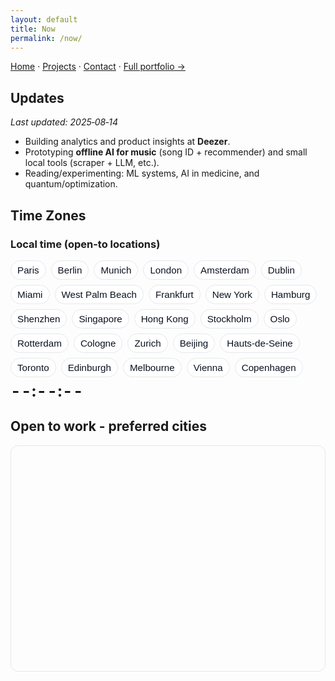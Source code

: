 ```yaml
---
layout: default
title: Now
permalink: /now/
---
```


[Home](/) · [Projects](/projects/) · [Contact](/contact/) · [Full portfolio →](https://sites.google.com/view/philippeguerrier/home)


## Updates

_Last updated: 2025‑08‑14_

- Building analytics and product insights at **Deezer**.
- Prototyping **offline AI for music** (song ID + recommender) and small local tools (scraper + LLM, etc.).
- Reading/experimenting: ML systems, AI in medicine, and quantum/optimization.


## Time Zones

<h3>Local time (open-to locations)</h3>
<div class="tz-toolbar" id="now-tz" data-default-tz="Europe/Paris">
  <button class="tz-chip" data-tz="Europe/Paris">Paris</button>
  <button class="tz-chip" data-tz="Europe/Berlin">Berlin</button>
  <button class="tz-chip" data-tz="Europe/Berlin">Munich</button>
  <button class="tz-chip" data-tz="Europe/London">London</button>
  <button class="tz-chip" data-tz="Europe/Amsterdam">Amsterdam</button>
  <button class="tz-chip" data-tz="Europe/Dublin">Dublin</button>
  <button class="tz-chip" data-tz="America/New_York">Miami</button>
  <button class="tz-chip" data-tz="America/New_York">West Palm Beach</button>
  <button class="tz-chip" data-tz="Europe/Berlin">Frankfurt</button>
  <button class="tz-chip" data-tz="America/New_York">New York</button>
  <button class="tz-chip" data-tz="Europe/Berlin">Hamburg</button>
  <button class="tz-chip" data-tz="Asia/Shanghai">Shenzhen</button>
  <button class="tz-chip" data-tz="Asia/Singapore">Singapore</button>
  <button class="tz-chip" data-tz="Asia/Hong_Kong">Hong Kong</button>
  <button class="tz-chip" data-tz="Europe/Stockholm">Stockholm</button>
  <button class="tz-chip" data-tz="Europe/Oslo">Oslo</button>
  <button class="tz-chip" data-tz="Europe/Amsterdam">Rotterdam</button>
  <button class="tz-chip" data-tz="Europe/Berlin">Cologne</button>
  <button class="tz-chip" data-tz="Europe/Zurich">Zurich</button>
  <button class="tz-chip" data-tz="Asia/Shanghai">Beijing</button>
  <button class="tz-chip" data-tz="Europe/Paris">Hauts-de-Seine</button>
  <button class="tz-chip" data-tz="America/Toronto">Toronto</button>
  <button class="tz-chip" data-tz="Europe/London">Edinburgh</button>
  <button class="tz-chip" data-tz="Australia/Melbourne">Melbourne</button>
  <button class="tz-chip" data-tz="Europe/Vienna">Vienna</button>
  <button class="tz-chip" data-tz="Europe/Copenhagen">Copenhagen</button>
</div>

<div class="tz-clock" id="now-clock" aria-live="polite">
  <span class="big">--:--:--</span>
  <span class="sub"> </span>
</div>



## Open to work - preferred cities

<div class="map-wrap">
  <div id="open-map" class="map"></div>
</div>

<link rel="stylesheet" href="https://unpkg.com/leaflet@1.9.4/dist/leaflet.css" />
<script src="https://unpkg.com/leaflet@1.9.4/dist/leaflet.js"></script>

<style>
  .map-wrap{height:360px;border:1px solid var(--border,#e5e7eb);border-radius:12px;overflow:hidden;margin:12px 0 28px}
  .map{height:100%;width:100%}
  .leaflet-tooltip{padding:3px 6px;border-radius:6px;border:1px solid #e5e7eb;background:#fff;color:#111827}
  html[data-theme="dark"] .leaflet-tooltip{border-color:#1f2937;background:#111827;color:#e8eef7}
  html[data-theme="dark"] .leaflet-container{filter:saturate(.9) brightness(.95)}
</style>

<script>
(function(){
  if (!window.L) return;

  // ——— Layers ———
  const worked = [
    { name:'Paris, France',   lat:48.8566, lng:2.3522, info:'Deezer · Uber · Poke Break · Streamglish' },
    { name:'Munich, Germany', lat:48.1351, lng:11.5820, info:'Amazon Business' }
  ];
  // Replace your current openTo array with this:
  const openTo = [
    { name:'Paris, France',            lat:48.8566,  lng:2.3522,   mode:'Hybrid' },
    { name:'Berlin, Germany',          lat:52.5200,  lng:13.4050,  mode:'Hybrid' },
    { name:'Munich, Germany',          lat:48.1351,  lng:11.5820,  mode:'Hybrid' },
    { name:'London, UK',               lat:51.5072,  lng:-0.1276,  mode:'Hybrid' },
    { name:'Amsterdam, Netherlands',   lat:52.3676,  lng:4.9041,   mode:'Hybrid' },
    { name:'Dublin, Ireland',          lat:53.3498,  lng:-6.2603,  mode:'Hybrid' },
    { name:'Miami, Florida, USA',      lat:25.7617,  lng:-80.1918, mode:'Hybrid' },
    { name:'West Palm Beach, FL, USA', lat:26.7153,  lng:-80.0534, mode:'Hybrid' },
    { name:'Frankfurt, Germany',       lat:50.1109,  lng:8.6821,   mode:'Hybrid' },
    { name:'New York, USA',            lat:40.7128,  lng:-74.0060, mode:'Hybrid' },
    { name:'Hamburg, Germany',         lat:53.5511,  lng:9.9937,   mode:'Hybrid' },
    { name:'Shenzhen, China',          lat:22.5431,  lng:114.0579, mode:'Hybrid' },
    { name:'Singapore',                lat:1.3521,   lng:103.8198, mode:'Hybrid' },
    { name:'Hong Kong',                lat:22.3193,  lng:114.1694, mode:'Hybrid' },
    { name:'Stockholm, Sweden',        lat:59.3293,  lng:18.0686,  mode:'Hybrid' },
    { name:'Oslo, Norway',             lat:59.9139,  lng:10.7522,  mode:'Hybrid' },
    { name:'Rotterdam, Netherlands',   lat:51.9244,  lng:4.4777,   mode:'Hybrid' },
    { name:'Cologne, Germany',         lat:50.9375,  lng:6.9603,   mode:'Hybrid' },
    { name:'Zurich, Switzerland',      lat:47.3769,  lng:8.5417,   mode:'Hybrid' },
    { name:'Beijing, China',           lat:39.9042,  lng:116.4074, mode:'Hybrid' },
    { name:'Hauts-de-Seine, France',   lat:48.8280,  lng:2.2180,   mode:'Hybrid' }, // dept. west of Paris
    { name:'Toronto, Canada',          lat:43.6532,  lng:-79.3832, mode:'Hybrid' },
    { name:'Edinburgh, UK',            lat:55.9533,  lng:-3.1883,  mode:'Hybrid' },
    { name:'Melbourne, Australia',     lat:-37.8136, lng:144.9631, mode:'Hybrid' },
    { name:'Vienna, Austria',          lat:48.2082,  lng:16.3738,  mode:'Hybrid' },
    { name:'Copenhagen, Denmark',      lat:55.6761,  lng:12.5683,  mode:'Hybrid' }
  ];


  const map = L.map('open-map', {
    zoomControl: true,
    scrollWheelZoom: true,   // enable wheel zoom
    dragging: true,
    tap: false,
    worldCopyJump: true
  });

  L.tileLayer('https://{s}.tile.openstreetmap.org/{z}/{x}/{y}.png', {
    attribution:'&copy; OpenStreetMap contributors', detectRetina:true, maxZoom:19
  }).addTo(map);

  const workedLayer = L.layerGroup().addTo(map);
  const openLayer   = L.layerGroup().addTo(map);

  const mkWorked = p => {
    const m = L.circleMarker([p.lat,p.lng], {
      radius:7, color:'#2563eb', weight:2, fillColor:'#2563eb', fillOpacity:.35
    }).addTo(workedLayer);
    m.bindTooltip(p.name,{permanent:true,direction:'top',offset:[0,-6]});
    m.bindPopup(`<strong>${p.name}</strong><br>${p.info || ''}`);
    return m;
  };
  const mkOpen = p => {
    const m = L.circleMarker([p.lat,p.lng], {
      radius:7, color:'#f59e0b', weight:2, dashArray:'4 3', fillColor:'#f59e0b', fillOpacity:.25
    }).addTo(openLayer);
    m.bindTooltip(p.name,{permanent:true,direction:'top',offset:[0,-6]});
    m.bindPopup(`<strong>${p.name}</strong><br>Open to work here`);
    return m;
  };

  const ms1 = worked.map(mkWorked);
  const ms2 = openTo.map(mkOpen);

  // auto-fit all visible markers
  const all = L.featureGroup([...ms1, ...ms2]);
  map.fitBounds(all.getBounds(), {padding:[24,24]});
  map.setMaxBounds([[-85,-180],[85,180]]);

  // tiny layer toggle (collapsed). Replaces big pills.
  L.control.layers(null, {
    'Worked': workedLayer,
    'Open to work': openLayer
  }, {collapsed:true}).addTo(map);

  const fix = () => map.invalidateSize();
  window.addEventListener('load', fix);
  setTimeout(fix, 350);
})();
</script>

<style>
.tz-toolbar{
  display:flex; flex-wrap:wrap; gap:8px; margin:8px 0 6px;
  --bd:#e5e7eb; --bg:#fff; --tx:#0b1220; --accent:#2563eb; --hover:#f8fafc;
}
.tz-chip{
  border:1px solid var(--bd); background:var(--bg); color:var(--tx);
  padding:6px 10px; border-radius:999px; cursor:pointer; font-size:.95rem;
}
.tz-chip:hover{ background:var(--hover); }
.tz-chip[aria-pressed="true"]{ background:var(--accent); color:#fff; border-color:var(--accent); }
.tz-clock{ display:flex; gap:10px; align-items:baseline; font-feature-settings:"tnum" 1; }
.tz-clock .big{ font-size:1.6rem; font-weight:700; letter-spacing:.02em; }
.tz-clock .sub{ opacity:.8; }

html[data-theme="dark"] .tz-toolbar{
  --bd:#1f2937; --bg:#0f172a; --tx:#e8eef7; --accent:#60a5fa; --hover:#111827;
}
</style>

<script>
(function(){
  // Formatters per time zone (caches for performance)
  const formatters = {};
  function fmt(tz){
    if(!formatters[tz]){
      formatters[tz] = {
        time: new Intl.DateTimeFormat('en-GB', { timeZone: tz, hour:'2-digit', minute:'2-digit', second:'2-digit', hour12:false }),
        date: new Intl.DateTimeFormat('en-GB', { timeZone: tz, weekday:'short', day:'2-digit', month:'short' }),
        tzn:  new Intl.DateTimeFormat('en-GB', { timeZone: tz, timeZoneName:'short' })
      };
    }
    return formatters[tz];
  }

  function wireTzToolbar(toolbarId, clockId){
    const bar = document.getElementById(toolbarId);
    const clock = document.getElementById(clockId);
    if(!bar || !clock) return;

    const chips = Array.from(bar.querySelectorAll('.tz-chip'));
    const big = clock.querySelector('.big');
    const sub = clock.querySelector('.sub');
    const storeKey = 'tz:' + toolbarId;

    let activeTz = localStorage.getItem(storeKey) || bar.getAttribute('data-default-tz') || (chips[0]?.dataset.tz);
    let tickHandle = null;

    function setActiveByTz(tz){
      activeTz = tz;
      localStorage.setItem(storeKey, tz);
      chips.forEach(ch => ch.setAttribute('aria-pressed', ch.dataset.tz === tz ? 'true' : 'false'));
      bar.dispatchEvent(new CustomEvent('tz:change', { detail: { timeZone: tz }}));
      restartTick();
    }

    function render(){
      try{
        const now = new Date();
        const f = fmt(activeTz);
        big.textContent = f.time.format(now);
        // Use the timezone name from a second format (it includes it); extract the tail
        const tzn = f.tzn.formatToParts(now).find(p => p.type === 'timeZoneName')?.value || '';
        sub.textContent = `${f.date.format(now)} • ${tzn}`;
      }catch(e){
        big.textContent = '--:--:--';
        sub.textContent = activeTz;
      }
    }

    function restartTick(){
      if(tickHandle) clearInterval(tickHandle);
      render();
      tickHandle = setInterval(render, 1000);
    }

    // Click behavior
    bar.addEventListener('click', (e)=>{
      const btn = e.target.closest('.tz-chip');
      if(!btn) return;
      e.preventDefault();
      setActiveByTz(btn.dataset.tz);
    });

    // Initial state
    chips.forEach(ch => ch.setAttribute('aria-pressed', 'false'));
    if (activeTz) setActiveByTz(activeTz);
    else if (chips[0]) setActiveByTz(chips[0].dataset.tz);
  }

  // Wire the sections you have on this page:
  wireTzToolbar('exp-tz', 'exp-clock'); // Experience
  wireTzToolbar('now-tz', 'now-clock'); // Now
})();
</script>





